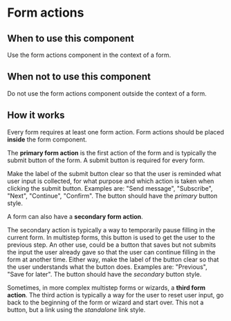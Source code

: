 # Form actions

## When to use this component

Use the form actions component in the context of a form.

## When not to use this component

Do not use the form actions component outside the context of a form.

## How it works

Every form requires at least one form action. Form actions should be placed **inside** the form component.

The **primary form action** is the first action of the form and is typically the submit button of the form. A submit button is required for every form.

Make the label of the submit button clear so that the user is reminded what user input is collected, for what purpose and which action is taken when clicking the submit button. Examples are: "Send message", "Subscribe", "Next", "Continue", "Confirm". The button should have the *primary* button style.

A form can also have a **secondary form action**.

The secondary action is typically a way to temporarily pause filling in the current form. In multistep forms, this button is used to get the user to the previous step. An other use, could be a button that saves but not submits the input the user already gave so that the user can continue filling in the form at another time. Either way, make the label of the button clear so that the user understands what the button does. Examples are: "Previous", "Save for later". The button should have the *secondary* button style.<!-- @TODO add a link to multistep form component? -->
 
Sometimes, in more complex multistep forms or wizards, a **third form action**. The third action is typically a way for the user to reset user input, go back to the beginning of the form or wizard and start over. This not a button, but a link using the *standalone* link style.<!-- @TODO add a link to multistep form and/or wizard component? -->